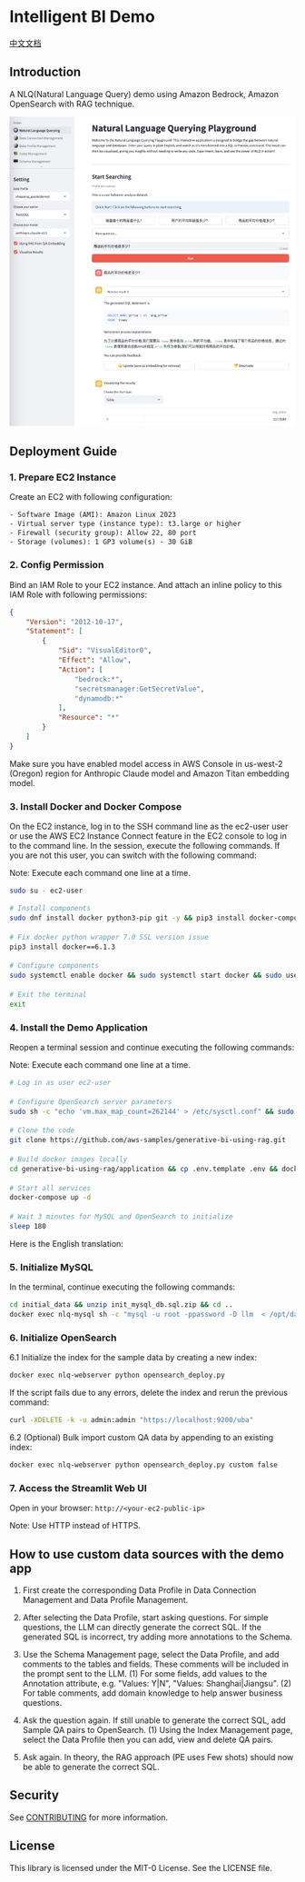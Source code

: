# Intelligent BI Demo

[中文文档](README_CN.md)
## Introduction

A NLQ(Natural Language Query) demo using Amazon Bedrock, Amazon OpenSearch with RAG technique.

![Screenshot](./assets/screenshot-genbi.png)

## Deployment Guide

### 1. Prepare EC2 Instance
Create an EC2 with following configuration:

    - Software Image (AMI): Amazon Linux 2023
    - Virtual server type (instance type): t3.large or higher
    - Firewall (security group): Allow 22, 80 port
    - Storage (volumes): 1 GP3 volume(s) - 30 GiB

### 2. Config Permission
Bind an IAM Role to your EC2 instance.
And attach an inline policy to this IAM Role with following permissions:
```json
{
    "Version": "2012-10-17",
    "Statement": [
        {
            "Sid": "VisualEditor0",
            "Effect": "Allow",
            "Action": [
                "bedrock:*",
                "secretsmanager:GetSecretValue",
                "dynamodb:*"
            ],
            "Resource": "*"
        }
    ]
}
```

Make sure you have enabled model access in AWS Console in us-west-2 (Oregon) region for Anthropic Claude model and Amazon Titan embedding model.

### 3. Install Docker and Docker Compose

On the EC2 instance, log in to the SSH command line as the ec2-user user or use the AWS EC2 Instance Connect feature in the EC2 console to log in to the command line. In the session, execute the following commands. If you are not this user, you can switch with the following command: 

Note: Execute each command one line at a time.

```bash
sudo su - ec2-user
```

```bash  
# Install components
sudo dnf install docker python3-pip git -y && pip3 install docker-compose

# Fix docker python wrapper 7.0 SSL version issue  
pip3 install docker==6.1.3

# Configure components
sudo systemctl enable docker && sudo systemctl start docker && sudo usermod -aG docker $USER

# Exit the terminal
exit
```

### 4. Install the Demo Application

Reopen a terminal session and continue executing the following commands:

Note: Execute each command one line at a time.

```bash
# Log in as user ec2-user

# Configure OpenSearch server parameters
sudo sh -c "echo 'vm.max_map_count=262144' > /etc/sysctl.conf" && sudo sysctl -p

# Clone the code
git clone https://github.com/aws-samples/generative-bi-using-rag.git

# Build docker images locally  
cd generative-bi-using-rag/application && cp .env.template .env && docker-compose build

# Start all services
docker-compose up -d

# Wait 3 minutes for MySQL and OpenSearch to initialize
sleep 180
```
 Here is the English translation:

### 5. Initialize MySQL

In the terminal, continue executing the following commands:

```bash
cd initial_data && unzip init_mysql_db.sql.zip && cd ..
docker exec nlq-mysql sh -c "mysql -u root -ppassword -D llm  < /opt/data/init_mysql_db.sql" 
```

### 6. Initialize OpenSearch

6.1 Initialize the index for the sample data by creating a new index:

```bash 
docker exec nlq-webserver python opensearch_deploy.py
```

If the script fails due to any errors, delete the index and rerun the previous command:

```bash
curl -XDELETE -k -u admin:admin "https://localhost:9200/uba"
```

6.2 (Optional) Bulk import custom QA data by appending to an existing index: 

```bash
docker exec nlq-webserver python opensearch_deploy.py custom false
```

### 7. Access the Streamlit Web UI

Open in your browser: `http://<your-ec2-public-ip>`

Note: Use HTTP instead of HTTPS. 

## How to use custom data sources with the demo app
1. First create the corresponding Data Profile in Data Connection Management and Data Profile Management.
2. After selecting the Data Profile, start asking questions. For simple questions, the LLM can directly generate the correct SQL. If the generated SQL is incorrect, try adding more annotations to the Schema.  
3. Use the Schema Management page, select the Data Profile, and add comments to the tables and fields. These comments will be included in the prompt sent to the LLM.
   (1) For some fields, add values to the Annotation attribute, e.g. "Values: Y|N", "Values: Shanghai|Jiangsu".
   (2) For table comments, add domain knowledge to help answer business questions.
4. Ask the question again. If still unable to generate the correct SQL, add Sample QA pairs to OpenSearch.
   (1) Using the Index Management page, select the Data Profile then you can add, view and delete QA pairs.
   
5. Ask again. In theory, the RAG approach (PE uses Few shots) should now be able to generate the correct SQL.

## Security

See [CONTRIBUTING](CONTRIBUTING.md#security-issue-notifications) for more information.

## License

This library is licensed under the MIT-0 License. See the LICENSE file.


